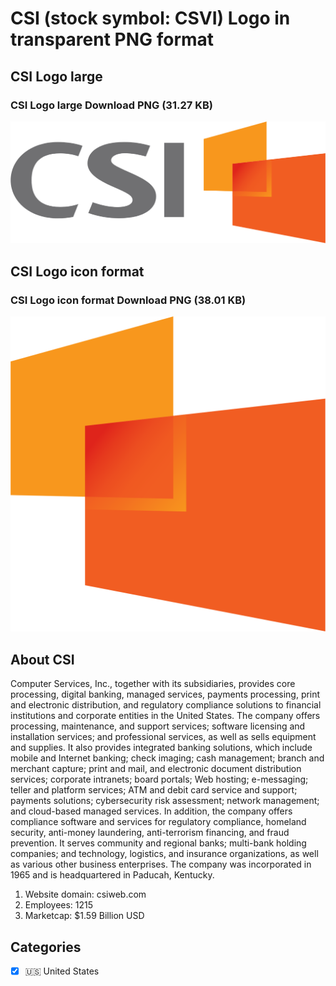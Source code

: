 # CSI (stock symbol: CSVI) Logo in transparent PNG format

## CSI Logo large

### CSI Logo large Download PNG (31.27 KB)

![CSI Logo large Download PNG (31.27 KB)](/img/orig/CSVI_BIG-fa3a5ea7.png)

## CSI Logo icon format

### CSI Logo icon format Download PNG (38.01 KB)

![CSI Logo icon format Download PNG (38.01 KB)](/img/orig/CSVI-3d51963d.png)

## About CSI

Computer Services, Inc., together with its subsidiaries, provides core processing, digital banking, managed services, payments processing, print and electronic distribution, and regulatory compliance solutions to financial institutions and corporate entities in the United States. The company offers processing, maintenance, and support services; software licensing and installation services; and professional services, as well as sells equipment and supplies. It also provides integrated banking solutions, which include mobile and Internet banking; check imaging; cash management; branch and merchant capture; print and mail, and electronic document distribution services; corporate intranets; board portals; Web hosting; e-messaging; teller and platform services; ATM and debit card service and support; payments solutions; cybersecurity risk assessment; network management; and cloud-based managed services. In addition, the company offers compliance software and services for regulatory compliance, homeland security, anti-money laundering, anti-terrorism financing, and fraud prevention. It serves community and regional banks; multi-bank holding companies; and technology, logistics, and insurance organizations, as well as various other business enterprises. The company was incorporated in 1965 and is headquartered in Paducah, Kentucky.

1. Website domain: csiweb.com
2. Employees: 1215
3. Marketcap: $1.59 Billion USD


## Categories
- [x] 🇺🇸 United States

